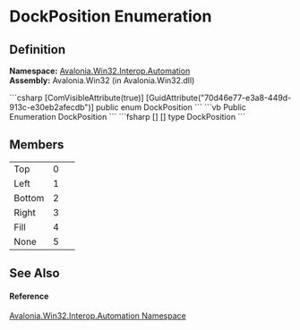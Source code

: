 # DockPosition Enumeration




## Definition
**Namespace:** <a href="N_Avalonia_Win32_Interop_Automation">Avalonia.Win32.Interop.Automation</a>  
**Assembly:** Avalonia.Win32 (in Avalonia.Win32.dll)

<Tabs groupId="api-code-preview">
<TabItem value="csharp" label="C#">
```csharp
[ComVisibleAttribute(true)]
[GuidAttribute("70d46e77-e3a8-449d-913c-e30eb2afecdb")]
public enum DockPosition
```
</TabItem>
<TabItem value="vb" label="VB">
```vb
<ComVisibleAttribute(true)>
<GuidAttribute("70d46e77-e3a8-449d-913c-e30eb2afecdb")>
Public Enumeration DockPosition
```
</TabItem>
<TabItem value="fsharp" label="F#">
```fsharp
[<ComVisibleAttribute(true)>]
[<GuidAttribute("70d46e77-e3a8-449d-913c-e30eb2afecdb")>]
type DockPosition
```
</TabItem>
</Tabs>



## Members
<table>
<tr>
<td>Top</td>
<td>0</td>
<td> </td>
</tr>
<tr>
<td>Left</td>
<td>1</td>
<td> </td>
</tr>
<tr>
<td>Bottom</td>
<td>2</td>
<td> </td>
</tr>
<tr>
<td>Right</td>
<td>3</td>
<td> </td>
</tr>
<tr>
<td>Fill</td>
<td>4</td>
<td> </td>
</tr>
<tr>
<td>None</td>
<td>5</td>
<td> </td>
</tr>
</table>

## See Also


#### Reference
<a href="N_Avalonia_Win32_Interop_Automation">Avalonia.Win32.Interop.Automation Namespace</a>  

